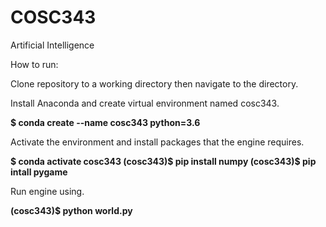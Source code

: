 # COSC343
Artificial Intelligence

How to run:

Clone repository to a working directory then navigate to the directory.

Install Anaconda and create virtual environment named cosc343.

**$ conda create --name cosc343 python=3.6**

Activate the environment and install packages that the engine requires.

**$ conda activate cosc343
(cosc343)$ pip install numpy
(cosc343)$ pip intall pygame**

Run engine using.

**(cosc343)$ python world.py**
